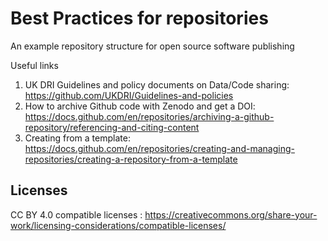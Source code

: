 # Best Practices for repositories
An example repository structure for open source software publishing

Useful links
1. UK DRI Guidelines and policy documents on Data/Code sharing: https://github.com/UKDRI/Guidelines-and-policies 
2. How to archive Github code with Zenodo and get a DOI: https://docs.github.com/en/repositories/archiving-a-github-repository/referencing-and-citing-content
3. Creating from a template: https://docs.github.com/en/repositories/creating-and-managing-repositories/creating-a-repository-from-a-template
## Licenses


CC BY 4.0 compatible licenses : https://creativecommons.org/share-your-work/licensing-considerations/compatible-licenses/

